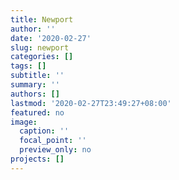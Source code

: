 ```yaml
---
title: Newport
author: ''
date: '2020-02-27'
slug: newport
categories: []
tags: []
subtitle: ''
summary: ''
authors: []
lastmod: '2020-02-27T23:49:27+08:00'
featured: no
image:
  caption: ''
  focal_point: ''
  preview_only: no
projects: []
---
```

